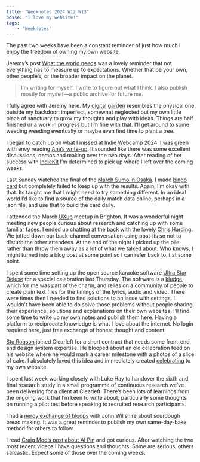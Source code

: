 ```yaml
---
title: "Weeknotes 2024 W12 W13"
posse: "I love my website!"
tags:
    - 'Weeknotes'
---
```


The past two weeks have been a constant reminder of just how much I enjoy the freedom of owning my own website.

Jeremy’s post [What the world needs](https://adactio.com/journal/20996) was a lovely reminder that not everything has to measure up to expectations. Whether that be your own, other people’s, or the broader impact on the planet.

> I’m writing for myself. I write to figure out what I think. I also publish mostly for myself—a public archive for future me.

I fully agree with Jeremy here. My [digital garden](https://maggieappleton.com/garden-history) resembles the physical one outside my backdoor: imperfect, somewhat neglected but my own little place of sanctuary to grow my thoughts and play with ideas. Things are half finished or a work in progress but I’m fine with that. I’ll get around to some weeding weeding eventually or maybe even find time to plant a tree.

I began to catch up on what I missed at Indie Webcamp 2024. I was green with envy reading [Ana’s write-up](https://ohhelloana.blog/iwc-brighton-2024/). It sounded like there was some excellent discussions, demos and making over the two days. After reading of her success with [IndieKit](https://getindiekit.com/) I’m determined to pick up where I left over the coming weeks.

Last Sunday watched the final of the [March Sumo in Osaka](/watching/#grand-sumo-2024-march-basho). I made [bingo card](/making/sumo-bingo-card-march-2024/) but completely failed to keep up with the results. Again, I’m okay with that. Its taught me that I might need to try something different. In an ideal world I’d like to find a source of the daily match data online, perhaps in a json file, and use that to build the card daily.

I attended the March [UXup](https://uxup.eo.page/uxup) meetup in Brighton. It was a wonderful night meeting new people curious about research and catching up with some familiar faces. I ended up chatting at the back with the lovely [Chris Harding](https://www.linkedin.com/in/cwharding/). We jotted down our back-channel conversation using post-its so not to disturb the other attendees. At the end of the night I picked up the pile rather than throw them away as a lot of what we talked about. Who knows, I might turned into a blog post at some point so I can refer back to it at some point.

I spent some time setting up the open source karaoke software [Ultra Star Deluxe](https://usdx.eu/) for a special celebration last Thursday. The software is a [kludge](https://en.wiktionary.org/wiki/kludge), which for me was part of the charm, and relies on a community of people to create plain text files for the timings of the lyrics, audio and video. There were times then I needed to find solutions to an issue with settings. I wouldn’t have been able to do solve those problems without people sharing their experience, solutions and explanations on their own websites. I’ll find some time to write up my own notes and publish them here. Having a platform to reciprocate knowledge is what I love about the internet. No login required here, just free exchange of honest thought and content.

[Stu Robson](https://front-end.social/@sturobson) joined Clearleft for a short contract that needs some front-end and design system expertise. He blooped about an old celebration feed on his website where he would mark a career milestone with a photos of a slice of cake. I absolutely loved this idea and immediately created [celebrating](/celebrating/) to my own website.

I spent last week working closely with Luke Hay to handover the sixth and final research study in a small programme of continuous research we’ve been delivering for a client at Clearleft. There’s been lots of learnings from the ongoing work that I’m keen to write about, particularly some thoughts on running a pilot test before speaking to recruited research participants.

I had a [nerdy exchange of bloops](https://mastodon.social/@benjaminparry/112127837307341189) with John Willshire about sourdough bread making. It was a great reminder to publish my own same-day-bake method for others to follow.

I read [Craig Mod’s post about AI Pin](https://www.threads.net/@craigmod/post/C417C5TShni) and got curious. After watching the two most recent videos I have questions and thoughts. Some are serious, others sarcastic. Expect some of those over the coming weeks.